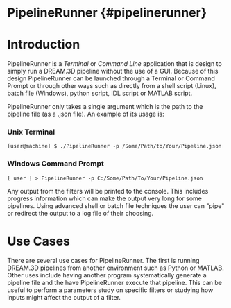 PipelineRunner {#pipelinerunner}
========
 
# Introduction #

PipelineRunner is a _Terminal_ or _Command Line_ application that is design to simply run a DREAM.3D pipeline without the use of a GUI. Because of this design PipelineRunner can be launched through a Terminal or Command Prompt or through other ways such as directly from a shell script (Linux), batch file (Windows), python script, IDL script or MATLAB script.

PipelineRunner only takes a single argument which is the path to the pipeline file (as a .json file). An example of its usage is:


### Unix Terminal ###

	[user@machine] $ ./PipelineRunner -p /Some/Path/to/Your/Pipeline.json
	

### Windows Command Prompt ###

	[ user ] > PipelineRunner -p C:/Some/Path/To/Your/Pipeline.json
	

Any output from the filters will be printed to the console. This includes progress information which can make the output very long for some pipelines. Using advanced shell or batch file techniques the user can "pipe" or redirect the output to a log file of their choosing.

# Use Cases #

There are several use cases for PipelineRunner. The first is running DREAM.3D pipelines from another environment such as Python or MATLAB. Other uses include having another program systematically generate a pipeline file and the have PipelineRunner execute that pipeline. This can be useful to perform a parameters study on specific filters or studying how inputs might affect the output of a filter.